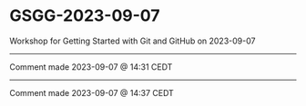# GSGG-2023-09-07
Workshop for Getting Started with Git and GitHub on 2023-09-07

***

Comment made 2023-09-07 @ 14:31 CEDT

***

Comment made 2023-09-07 @ 14:37 CEDT